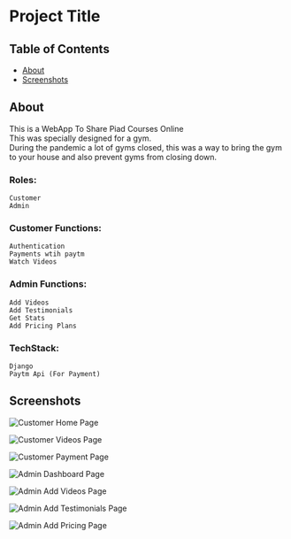 # Project Title

## Table of Contents

- [About](#about)
- [Screenshots](#getting_started)

## About <a name = "about"></a>

This is a WebApp To Share Piad Courses Online\
This was specially designed for a gym.\
During the pandemic a lot of gyms closed, this was a way to bring the gym to your house and also prevent gyms from closing down.

### Roles:

    Customer
    Admin

### Customer Functions:

    Authentication
    Payments wtih paytm
    Watch Videos

### Admin Functions:

    Add Videos
    Add Testimonials
    Get Stats
    Add Pricing Plans

### TechStack:

    Django
    Paytm Api (For Payment)

## Screenshots <a name = "getting_started"></a>

![Customer Home Page](/screenshots/ClientHome.png?raw=true)

![Customer Videos Page](/screenshots/ClientVideos.png?raw=true)

![Customer Payment Page](/screenshots/ClientPayment.png?raw=true)

![Admin Dashboard Page](/screenshots/Dashboard.png?raw=true)

![Admin Add Videos Page](/screenshots/AddVideos.png?raw=true)

![Admin Add Testimonials Page](/screenshots/Addtestimonials.png?raw=true)

![Admin Add Pricing Page](/screenshots/AddPricing.png?raw=true)
